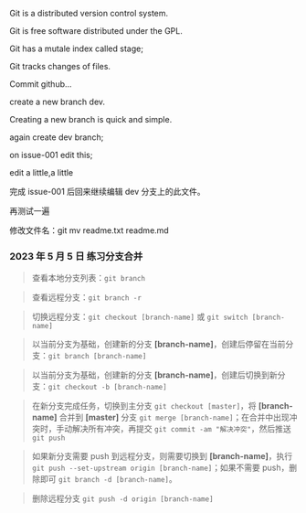 Git is a distributed version control system.

Git is free software distributed under the GPL.

Git has a mutale index called stage;

Git tracks changes of files.

Commit github...

create a new branch dev.

Creating a new branch is quick and simple.

again create dev branch;

on issue-001 edit this;

edit a little,a little

完成 issue-001 后回来继续编辑 dev 分支上的此文件。

再测试一遍

修改文件名：git mv readme.txt readme.md

### 2023 年 5 月 5 日 练习分支合并

> 查看本地分支列表：`git branch`

> 查看远程分支：`git branch -r`

> 切换远程分支：`git checkout [branch-name]` 或 `git switch [branch-name]`

> 以当前分支为基础，创建新的分支 **[branch-name]**，创建后停留在当前分支：`git branch [branch-name]`

> 以当前分支为基础，创建新的分支 **[branch-name]**，创建后切换到新分支：`git checkout -b [branch-name]`

> 在新分支完成任务，切换到主分支 `git checkout [master]`，将 **[branch-name]** 合并到 **[master]** 分支 `git merge [branch-name]`；在合并中出现冲突时，手动解决所有冲突，再提交 `git commit -am "解决冲突"`，然后推送 `git push`

> 如果新分支需要 push 到远程分支，则需要切换到 **[branch-name]**，执行 `git push --set-upstream origin [branch-name]`；如果不需要 push，删除即可 `git branch -d [branch-name]`。

> 删除远程分支 `git push -d origin [branch-name]`